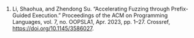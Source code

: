 1. Li, Shaohua, and Zhendong Su. “Accelerating Fuzzing through Prefix-Guided Execution.” Proceedings of the ACM on Programming Languages, vol. 7, no. OOPSLA1, Apr. 2023, pp. 1–27. Crossref, <a href='https://doi.org/10.1145/3586027' target='_blank'>https://doi.org/10.1145/3586027</a>.